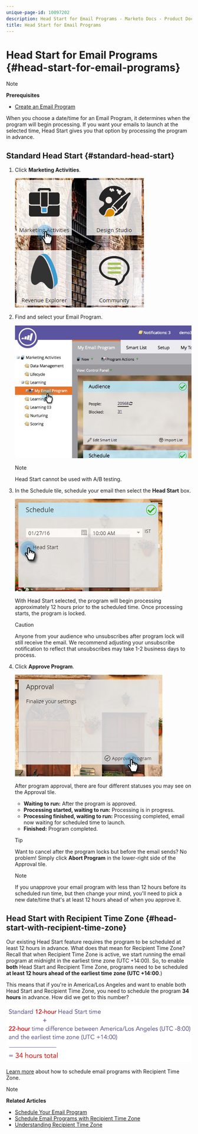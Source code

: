 ```yaml
---
unique-page-id: 10097202
description: Head Start for Email Programs - Marketo Docs - Product Documentation
title: Head Start for Email Programs
---
```


# Head Start for Email Programs {#head-start-for-email-programs}

>[!NOTE]
>
>**Prerequisites**
>
>* [Create an Email Program](../../../../product-docs/email-marketing/email-programs/creating-an-email-program/create-an-email-program.md)
>

When you choose a date/time for an Email Program, it determines when the program will begin processing. If you want your emails to launch at the selected time, Head Start gives you that option by processing the program in advance. 

## Standard Head Start {#standard-head-start}

1. Click **Marketing Activities**.

   ![](assets/one-1.png)

1. Find and select your Email Program.

   ![](assets/selectemailprogram-4.jpg)

   >[!NOTE]
   >
   >Head Start cannot be used with A/B testing.

1. In the Schedule tile, schedule your email then select the **Head Start** box.

   ![](assets/three-1.png)

   With Head Start selected, the program will begin processing approximately 12 hours prior to the scheduled time. Once processing starts, the program is locked.

   >[!CAUTION]
   >
   >Anyone from your audience who unsubscribes after program lock will still receive the email. We recommend adjusting your unsubscribe notification to reflect that unsubscribes may take 1-2 business days to process.

1. Click **Approve Program**.

   ![](assets/four-1.png)

   After program approval, there are four different statuses you may see on the Approval tile.

    * **Waiting to run:** After the program is approved.
    * **Processing started, waiting to run:** Processing is in progress.
    * **Processing finished, waiting to run:** Processing completed, email now waiting for scheduled time to launch.
    * **Finished:** Program completed.

   >[!TIP]
   >
   >Want to cancel after the program locks but before the email sends? No problem! Simply click **Abort Program** in the lower-right side of the Approval tile.

   >[!NOTE]
   >
   >If you unapprove your email program with less than 12 hours before its scheduled run time, but then change your mind, you'll need to pick a new date/time that's at least 12 hours ahead of when you approve it.

## Head Start with Recipient Time Zone {#head-start-with-recipient-time-zone}

   Our existing Head Start feature requires the program to be scheduled at least 12 hours in advance. What does that mean for Recipient Time Zone? Recall that when Recipient Time Zone is active, we start running the email program at midnight in the earliest time zone (UTC +14:00). So, to enable **both** Head Start and Recipient Time Zone, programs need to be scheduled **at least 12 hours ahead of the earliest time zone (UTC +14:00**.)

   This means that if you're in America/Los Angeles and want to enable both Head Start and Recipient Time Zone, you need to schedule the program **34 hours** in advance. How did we get to this number?

   ![](assets/image2017-12-5-13-3a11-3a46.png)

   [Learn more](scheduling-with-recipient-time-zone/schedule-email-programs-with-recipient-time-zone.md) about how to schedule email programs with Recipient Time Zone.

>[!NOTE]
>
>**Related Articles**
>
>* [Schedule Your Email Program](schedule-your-email-program.md)
>* [Schedule Email Programs with Recipient Time Zone](scheduling-with-recipient-time-zone/schedule-email-programs-with-recipient-time-zone.md)
>* [Understanding Recipient Time Zone](scheduling-with-recipient-time-zone/understanding-recipient-time-zone.md)
>

